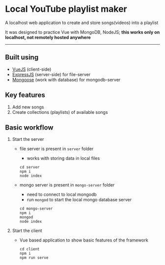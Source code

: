 # Local YouTube playlist maker
A localhost web application to create and store songs(videos) into a playlist

It was designed to practice Vue with MongoDB, NodeJS; **this works only on localhost, not remotely hosted anywhere**

***********

## Built using
- [VueJS](https://vuejs.org/) (client-side)
- [ExpressJS](https://expressjs.com/) (server-side) for file-server
- [Mongoose](https://www.npmjs.com/package/mongoose) (work with database) for mongodb-server


## Key features
1. Add new songs
2. Create collections (playlists) of available songs

## Basic workflow
1. Start the server
	* file server is present in `server` folder
		- works with storing data in local files
		
		```
		cd server
		npm i
		node index
		```
	* mongo server is present in `mongo-server` folder
		- need to connect to local mongodb
		- run `mongod` to start the local mongo database server

		```
		cd mongo-server
		npm i
		mongod
		node index
		```

2. Start the client
	* Vue based application to show basic features of the framework

		```
		cd client
		npm i
		npm run serve
		```
